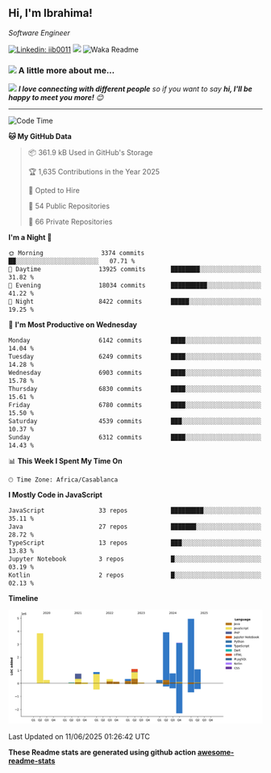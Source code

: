 <h2>Hi, I'm Ibrahima! </h2>
<p><em>Software Engineer 
</em></p>


[![Linkedin: iib0011](https://img.shields.io/badge/-iib0011-blue?style=flat-square&logo=Linkedin&logoColor=white&link=https://www.linkedin.com/in/iib0011/)](https://www.linkedin.com/in/iib0011/)
![](https://visitor-badge.glitch.me/badge?page_id=iib0011)
![Waka Readme](https://github.com/iib0011/iib0011/workflows/Waka%20Readme/badge.svg)


### <img src="https://media.giphy.com/media/VgCDAzcKvsR6OM0uWg/giphy.gif" width="50"> A little more about me...  


<img src="https://media.giphy.com/media/LnQjpWaON8nhr21vNW/giphy.gif" width="60"> <em><b>I love connecting with different people</b> so if you want to say <b>hi, I'll be happy to meet you more!</b> 😊</em>

---
<!--START_SECTION:waka-->
![Code Time](http://img.shields.io/badge/Code%20Time-4%2C937%20hrs%2018%20mins-blue)

**🐱 My GitHub Data** 

> 📦 361.9 kB Used in GitHub's Storage 
 > 
> 🏆 1,635 Contributions in the Year 2025
 > 
> 💼 Opted to Hire
 > 
> 📜 54 Public Repositories 
 > 
> 🔑 66 Private Repositories 
 > 
**I'm a Night 🦉** 

```text
🌞 Morning                3374 commits        ██░░░░░░░░░░░░░░░░░░░░░░░   07.71 % 
🌆 Daytime                13925 commits       ████████░░░░░░░░░░░░░░░░░   31.82 % 
🌃 Evening                18034 commits       ██████████░░░░░░░░░░░░░░░   41.22 % 
🌙 Night                  8422 commits        █████░░░░░░░░░░░░░░░░░░░░   19.25 % 
```
📅 **I'm Most Productive on Wednesday** 

```text
Monday                   6142 commits        ████░░░░░░░░░░░░░░░░░░░░░   14.04 % 
Tuesday                  6249 commits        ████░░░░░░░░░░░░░░░░░░░░░   14.28 % 
Wednesday                6903 commits        ████░░░░░░░░░░░░░░░░░░░░░   15.78 % 
Thursday                 6830 commits        ████░░░░░░░░░░░░░░░░░░░░░   15.61 % 
Friday                   6780 commits        ████░░░░░░░░░░░░░░░░░░░░░   15.50 % 
Saturday                 4539 commits        ███░░░░░░░░░░░░░░░░░░░░░░   10.37 % 
Sunday                   6312 commits        ████░░░░░░░░░░░░░░░░░░░░░   14.43 % 
```


📊 **This Week I Spent My Time On** 

```text
🕑︎ Time Zone: Africa/Casablanca
```

**I Mostly Code in JavaScript** 

```text
JavaScript               33 repos            █████████░░░░░░░░░░░░░░░░   35.11 % 
Java                     27 repos            ███████░░░░░░░░░░░░░░░░░░   28.72 % 
TypeScript               13 repos            ███░░░░░░░░░░░░░░░░░░░░░░   13.83 % 
Jupyter Notebook         3 repos             █░░░░░░░░░░░░░░░░░░░░░░░░   03.19 % 
Kotlin                   2 repos             █░░░░░░░░░░░░░░░░░░░░░░░░   02.13 % 
```



**Timeline**

![Lines of Code chart](https://raw.githubusercontent.com/iib0011/iib0011/master/assets/bar_graph.png)


 Last Updated on 11/06/2025 01:26:42 UTC
<!--END_SECTION:waka-->

**These Readme stats are generated using github action [awesome-readme-stats](https://github.com/iib0011/waka-readme-stats)**
